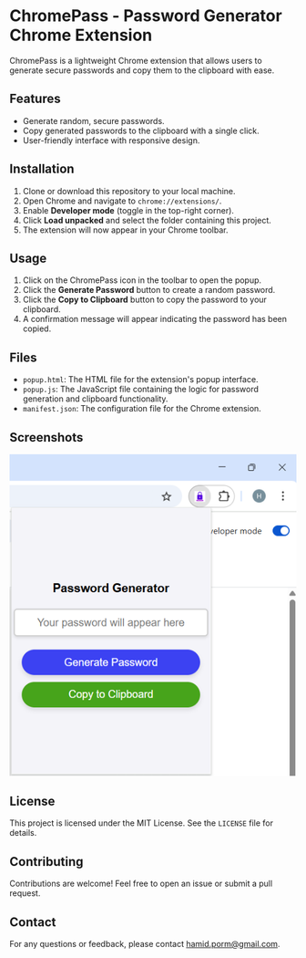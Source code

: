 # ChromePass - Password Generator Chrome Extension

ChromePass is a lightweight Chrome extension that allows users to generate secure passwords and copy them to the clipboard with ease.

## Features

- Generate random, secure passwords.
- Copy generated passwords to the clipboard with a single click.
- User-friendly interface with responsive design.

## Installation

1. Clone or download this repository to your local machine.
2. Open Chrome and navigate to `chrome://extensions/`.
3. Enable **Developer mode** (toggle in the top-right corner).
4. Click **Load unpacked** and select the folder containing this project.
5. The extension will now appear in your Chrome toolbar.

## Usage

1. Click on the ChromePass icon in the toolbar to open the popup.
2. Click the **Generate Password** button to create a random password.
3. Click the **Copy to Clipboard** button to copy the password to your clipboard.
4. A confirmation message will appear indicating the password has been copied.

## Files

- `popup.html`: The HTML file for the extension's popup interface.
- `popup.js`: The JavaScript file containing the logic for password generation and clipboard functionality.
- `manifest.json`: The configuration file for the Chrome extension.

## Screenshots

![Screenshot of the extension popup](screenshot.png)

## License

This project is licensed under the MIT License. See the `LICENSE` file for details.

## Contributing

Contributions are welcome! Feel free to open an issue or submit a pull request.

## Contact

For any questions or feedback, please contact hamid.porm@gmail.com.